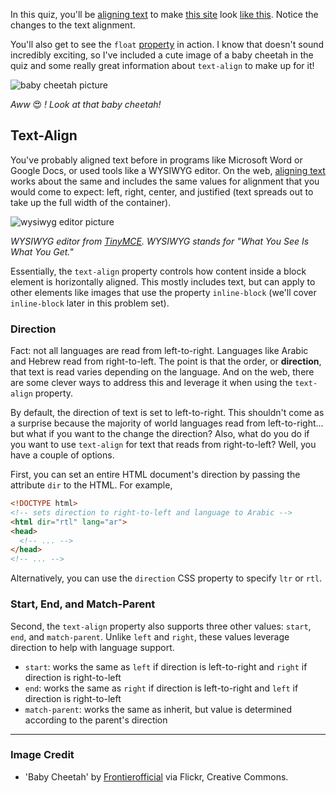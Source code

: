 In this quiz, you'll be [aligning text](https://developer.mozilla.org/en-US/docs/Web/CSS/text-align) to make [this site](http://udacity.github.io/fend/lessons/L5/problem-set/04-text-align-with-cheetahs/index.html) look [like this](http://udacity.github.io/fend/lessons/L5/problem-set/04-text-align-with-cheetahs/final.jpg). Notice the changes to the text alignment.

You'll also get to see the `float` [property](https://developer.mozilla.org/en-US/docs/Web/CSS/float) in action. I know that doesn't sound incredibly exciting, so I've included a cute image of a baby cheetah in the quiz and some really great information about `text-align` to make up for it!

![baby cheetah picture](http://udacity.github.io/fend/lessons/L5/problem-set/04-text-align-with-cheetahs/baby-cheetah.jpg)

_Aww_ 😍 _! Look at that baby cheetah!_

## Text-Align

You've probably aligned text before in programs like Microsoft Word or Google Docs, or used tools like a WYSIWYG editor. On the web, [aligning text](https://developer.mozilla.org/en-US/docs/Web/CSS/text-align) works about the same and includes the same values for alignment that you would come to expect: left, right, center, and justified (text spreads out to take up the full width of the container).

![wysiwyg editor picture](http://udacity.github.io/fend/lessons/L5/problem-set/04-text-align-with-cheetahs/wysiwyg-editor.png)

_WYSIWYG editor from [TinyMCE](https://www.tinymce.com/). WYSIWYG stands for "What You See Is What You Get."_

Essentially, the `text-align` property controls how content inside a block element is horizontally aligned. This mostly includes text, but can apply to other elements like images that use the property `inline-block` (we'll cover `inline-block` later in this problem set).

### Direction

Fact: not all languages are read from left-to-right. Languages like Arabic and Hebrew read from right-to-left. The point is that the order, or **direction**, that text is read varies depending on the language. And on the web, there are some clever ways to address this and leverage it when using the `text-align` property.

By default, the direction of text is set to left-to-right. This shouldn't come as a surprise because the majority of world languages read from left-to-right... but what if you want to the change the direction? Also, what do you do if you want to use `text-align` for text that reads from right-to-left? Well, you have a couple of options.

First, you can set an entire HTML document's direction by passing the attribute `dir` to the HTML. For example,

```html
<!DOCTYPE html>
<!-- sets direction to right-to-left and language to Arabic -->
<html dir="rtl" lang="ar">
<head>
  <!-- ... -->
</head>
<!-- ... -->
```

Alternatively, you can use the `direction` CSS property to specify `ltr` or `rtl`.

### Start, End, and Match-Parent

Second, the `text-align` property also supports three other values: `start`, `end`, and `match-parent`. Unlike `left` and `right`, these values leverage direction to help with language support.

- `start`: works the same as `left` if direction is left-to-right and `right` if direction is right-to-left
- `end`: works the same as `right` if direction is left-to-right and `left` if direction is right-to-left
- `match-parent`: works the same as inherit, but value is determined according to the parent's direction

---

### Image Credit

- 'Baby Cheetah' by [Frontierofficial](https://www.flickr.com/photos/frontierofficial/) via Flickr, Creative Commons.
